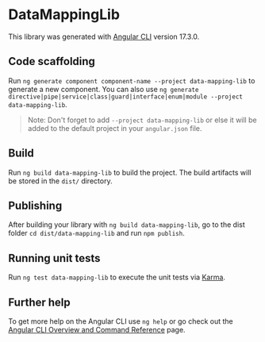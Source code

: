 # DataMappingLib

This library was generated with [Angular CLI](https://github.com/angular/angular-cli) version 17.3.0.

## Code scaffolding

Run `ng generate component component-name --project data-mapping-lib` to generate a new component. You can also use `ng generate directive|pipe|service|class|guard|interface|enum|module --project data-mapping-lib`.
> Note: Don't forget to add `--project data-mapping-lib` or else it will be added to the default project in your `angular.json` file. 

## Build

Run `ng build data-mapping-lib` to build the project. The build artifacts will be stored in the `dist/` directory.

## Publishing

After building your library with `ng build data-mapping-lib`, go to the dist folder `cd dist/data-mapping-lib` and run `npm publish`.

## Running unit tests

Run `ng test data-mapping-lib` to execute the unit tests via [Karma](https://karma-runner.github.io).

## Further help

To get more help on the Angular CLI use `ng help` or go check out the [Angular CLI Overview and Command Reference](https://angular.io/cli) page.
